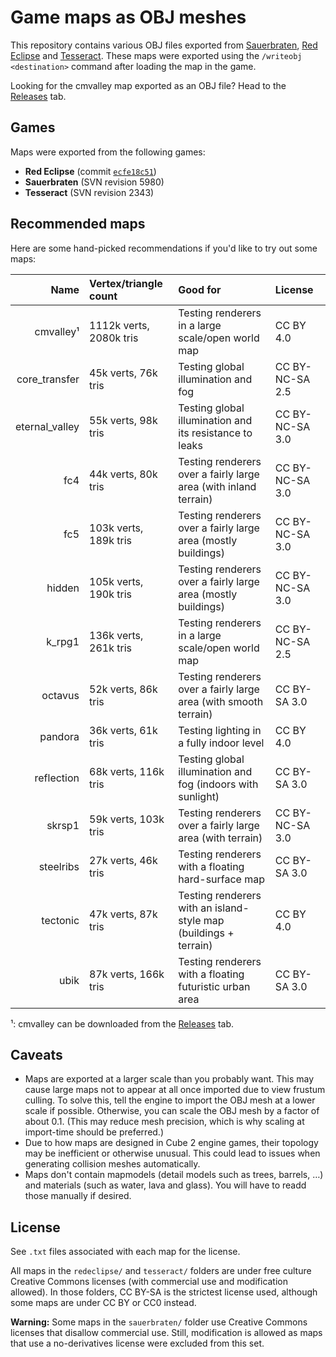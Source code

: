 # Game maps as OBJ meshes

This repository contains various OBJ files exported from
[Sauerbraten](https://sauerbraten.org), [Red Eclipse](https://www.redeclipse.net)
and [Tesseract](https://tesseract.gg). These maps were exported using the
`/writeobj <destination>` command after loading the map in the game.

Looking for the cmvalley map exported as an OBJ file? Head to the
[Releases](https://github.com/Calinou/game-maps-obj/releases/latest) tab.

## Games

Maps were exported from the following games:

- **Red Eclipse** (commit [`ecfe18c51`](https://github.com/redeclipse/maps/commit/ecfe18c51ffa192ca127920170ea7f33b99c2dd2))
- **Sauerbraten** (SVN revision 5980)
- **Tesseract** (SVN revision 2343)

## Recommended maps

Here are some hand-picked recommendations if you'd like to try out some maps:

|            Name | Vertex/triangle count   | Good for                                                         | License         |
|----------------:|:------------------------|:-----------------------------------------------------------------|:----------------|
|       cmvalley¹ | 1112k verts, 2080k tris | Testing renderers in a large scale/open world map                | CC BY 4.0       |
|   core_transfer | 45k verts, 76k tris     | Testing global illumination and fog                              | CC BY-NC-SA 2.5 |
|  eternal_valley | 55k verts, 98k tris     | Testing global illumination and its resistance to leaks          | CC BY-NC-SA 3.0 |
|             fc4 | 44k verts, 80k tris     | Testing renderers over a fairly large area (with inland terrain) | CC BY-NC-SA 3.0 |
|             fc5 | 103k verts, 189k tris   | Testing renderers over a fairly large area (mostly buildings)    | CC BY-NC-SA 3.0 |
|          hidden | 105k verts, 190k tris   | Testing renderers over a fairly large area (mostly buildings)    | CC BY-NC-SA 3.0 |
|          k_rpg1 | 136k verts, 261k tris   | Testing renderers in a large scale/open world map                | CC BY-NC-SA 2.5 |
|         octavus | 52k verts, 86k tris     | Testing renderers over a fairly large area (with smooth terrain) | CC BY-SA 3.0    |
|         pandora | 36k verts, 61k tris     | Testing lighting in a fully indoor level                         | CC BY 4.0       |
|      reflection | 68k verts, 116k tris    | Testing global illumination and fog (indoors with sunlight)      | CC BY-SA 3.0    |
|          skrsp1 | 59k verts, 103k tris    | Testing renderers over a fairly large area (with terrain)        | CC BY-NC-SA 3.0 |
|       steelribs | 27k verts, 46k tris     | Testing renderers with a floating hard-surface map               | CC BY-SA 3.0    |
|        tectonic | 47k verts, 87k tris     | Testing renderers with an island-style map (buildings + terrain) | CC BY 4.0       |
|            ubik | 87k verts, 166k tris    | Testing renderers with a floating futuristic urban area          | CC BY-SA 3.0    |

¹: cmvalley can be downloaded from the [Releases](https://github.com/Calinou/game-maps-obj/releases/latest) tab.

## Caveats

- Maps are exported at a larger scale than you probably want.
  This may cause large maps not to appear at all once imported due to
  view frustum culling. To solve this, tell the engine to import the OBJ mesh
  at a lower scale if possible. Otherwise, you can scale the OBJ mesh by a
  factor of about 0.1. (This may reduce mesh precision, which is why scaling
  at import-time should be preferred.)
- Due to how maps are designed in Cube 2 engine games, their topology may be
  inefficient or otherwise unusual. This could lead to issues when generating
  collision meshes automatically.
- Maps don't contain mapmodels (detail models such as trees, barrels, …) and
  materials (such as water, lava and glass). You will have to readd those
  manually if desired.

## License

See `.txt` files associated with each map for the license.

All maps in the `redeclipse/` and `tesseract/` folders are under free culture
Creative Commons licenses (with commercial use and modification allowed).
In those folders, CC BY-SA is the strictest license used, although some maps
are under CC BY or CC0 instead.

**Warning:** Some maps in the `sauerbraten/` folder use Creative Commons licenses
that disallow commercial use. Still, modification is allowed as maps that use a
no-derivatives license were excluded from this set.
